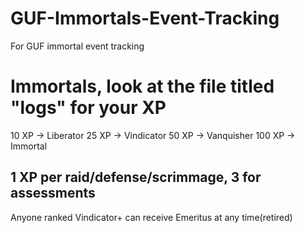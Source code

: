 # GUF-Immortals-Event-Tracking
For GUF immortal event tracking

# Immortals, look at the file titled "logs" for your XP

10 XP -> Liberator
25 XP -> Vindicator
50 XP -> Vanquisher
100 XP -> Immortal

## 1 XP per raid/defense/scrimmage, 3 for assessments
Anyone ranked Vindicator+ can receive Emeritus at any time(retired)
